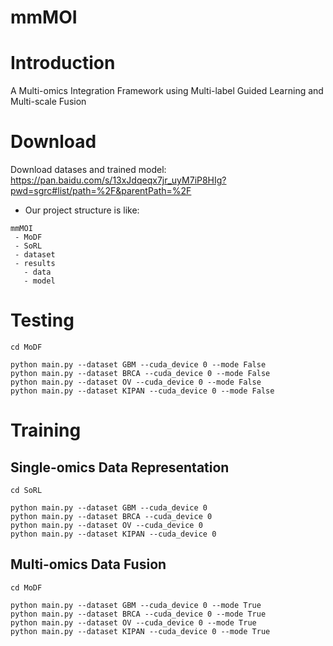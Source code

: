 # mmMOI

# Introduction
A Multi-omics Integration Framework using Multi-label Guided Learning and Multi-scale Fusion

# Download
Download datases and trained model: https://pan.baidu.com/s/13xJdqeqx7jr_uyM7iP8HIg?pwd=sgrc#list/path=%2F&parentPath=%2F

* Our project structure is like:
```
mmMOI
 - MoDF
 - SoRL
 - dataset
 - results
   - data
   - model
```

# Testing

```
cd MoDF

python main.py --dataset GBM --cuda_device 0 --mode False
python main.py --dataset BRCA --cuda_device 0 --mode False
python main.py --dataset OV --cuda_device 0 --mode False
python main.py --dataset KIPAN --cuda_device 0 --mode False

```

# Training
## Single-omics Data Representation
```
cd SoRL

python main.py --dataset GBM --cuda_device 0
python main.py --dataset BRCA --cuda_device 0
python main.py --dataset OV --cuda_device 0
python main.py --dataset KIPAN --cuda_device 0

```
##  Multi-omics Data Fusion
```
cd MoDF

python main.py --dataset GBM --cuda_device 0 --mode True
python main.py --dataset BRCA --cuda_device 0 --mode True
python main.py --dataset OV --cuda_device 0 --mode True
python main.py --dataset KIPAN --cuda_device 0 --mode True

```

